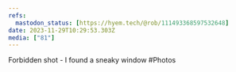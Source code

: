 ```yaml
---
refs:
  mastodon_status: [https://hyem.tech/@rob/111493368597532648]
date: 2023-11-29T10:29:53.303Z
media: ["81"]
---
```


Forbidden shot - I found a sneaky window
#Photos
